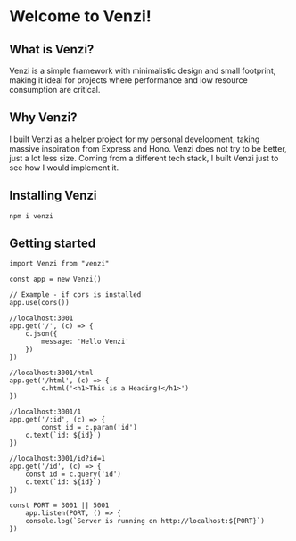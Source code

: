 # Welcome to Venzi!

## What is Venzi?

Venzi is a simple framework with minimalistic design and small footprint, making it ideal for projects where performance and low resource consumption are critical.

## Why Venzi?

I built Venzi as a helper project for my personal development, taking massive inspiration from Express and Hono. Venzi does not try to be better, just a lot less size. Coming from a different tech stack, I built Venzi just to see how I would implement it.

## Installing Venzi

	npm i venzi

## Getting started

    import Venzi from "venzi"
    
    const app = new Venzi()

    // Example - if cors is installed
    app.use(cors())
    
    //localhost:3001
    app.get('/', (c) => {
		c.json({
		    message: 'Hello Venzi'
		})
    })
    
    //localhost:3001/html
    app.get('/html', (c) => {
        	c.html('<h1>This is a Heading!</h1>')
    })
    
    //localhost:3001/1
    app.get('/:id', (c) => {
	        const id = c.param('id')
		c.text(`id: ${id}`)
    })
    
    //localhost:3001/id?id=1
    app.get('/id', (c) => {
		const id = c.query('id')
		c.text(`id: ${id}`)
    })
    
    const PORT = 3001 || 5001
		app.listen(PORT, () => {
		console.log(`Server is running on http://localhost:${PORT}`)
    })
